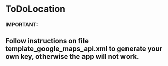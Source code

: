 # ToDoLocation

### IMPORTANT:

## Follow instructions on file template_google_maps_api.xml to generate your own key, otherwise the app will not work.
